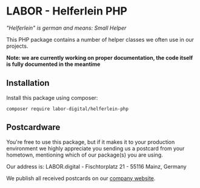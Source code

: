 # LABOR - Helferlein PHP
_"Helferlein" is german and means: Small Helper_

This PHP package contains a number of helper classes we often use in our projects.

**Note: we are currently working on proper documentation, the code itself is fully documented in the meantime**

## Installation
Install this package using composer:

```
composer require labor-digital/helferlein-php
```

## Postcardware
You're free to use this package, but if it makes it to your production environment we highly appreciate you sending us a postcard from your hometown, mentioning which of our package(s) you are using.

Our address is: LABOR.digital - Fischtorplatz 21 - 55116 Mainz, Germany

We publish all received postcards on our [company website](https://labor.digital).